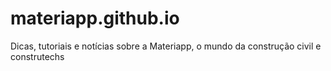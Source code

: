# materiapp.github.io
Dicas, tutoriais e notícias sobre a Materiapp, o mundo da construção civil e construtechs